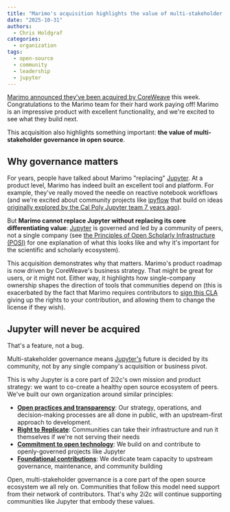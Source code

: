 ```yaml
---
title: "Marimo's acquisition highlights the value of multi-stakeholder governance"
date: "2025-10-31"
authors:
  - Chris Holdgraf
categories:
  - organization
tags:
  - open-source
  - community
  - leadership
  - jupyter
---
```


[Marimo announced they've been acquired by CoreWeave](https://marimo.io/blog/joining-coreweave) this week. Congratulations to the Marimo team for their hard work paying off! Marimo is an impressive product with excellent functionality, and we're excited to see what they build next.

This acquisition also highlights something important: **the value of multi-stakeholder governance in open source**.

## Why governance matters

For years, people have talked about Marimo "replacing" [Jupyter](../../../collaborators/jupyter/). At a product level, Marimo has indeed built an excellent tool and platform. For example, they've really moved the needle on reactive notebook workflows (and we're excited about community projects like [ipyflow](https://github.com/ipyflow/ipyflow) that build on ideas [originally explored by the Cal Poly Jupyter team 7 years ago](https://github.com/jupytercalpoly/reactivepy)).

But **Marimo cannot replace Jupyter without replacing its core differentiating value**: [Jupyter](../../../collaborators/jupyter/) is governed and led by a community of peers, not a single company (see [the Principles of Open Scholarly Infrastructure (POSI)](https://openscholarlyinfrastructure.org/) for one explanation of what this looks like and why it's important for the scientific and scholarly ecosystem).

This acquisition demonstrates why that matters. Marimo's product roadmap is now driven by CoreWeave's business strategy. That might be great for users, or it might not. Either way, it highlights how single-company ownership shapes the direction of tools that communities depend on (this is exacerbated by the fact that Marimo requires contributors to [sign this CLA](https://marimo.io/cla) giving up the rights to your contribution, and allowing them to change the license if they wish).

## Jupyter will never be acquired

That's a feature, not a bug.

Multi-stakeholder governance means [Jupyter's](../../../collaborators/jupyter/) future is decided by its community, not by any single company's acquisition or business pivot.

This is why Jupyter is a core part of 2i2c's own mission and product strategy: we want to co-create a healthy open source ecosystem of peers. We've built our own organization around similar principles:

- **[Open practices and transparency](../../../open-practices/)**: Our strategy, operations, and decision-making processes are all done in public, with an upstream-first approach to development.
- **[Right to Replicate](../../../right-to-replicate/)**: Communities can take their infrastructure and run it themselves if we're not serving their needs
- **[Commitment to open technology](../../../open-technology/)**: We build on and contribute to openly-governed projects like Jupyter
- **[Foundational contributions](../foundational-contributions/)**: We dedicate team capacity to upstream governance, maintenance, and community building

Open, multi-stakeholder governance is a core part of the open source ecosystem we all rely on. Communities that follow this model need support from their network of contributors. That's why 2i2c will continue supporting communities like Jupyter that embody these values.
